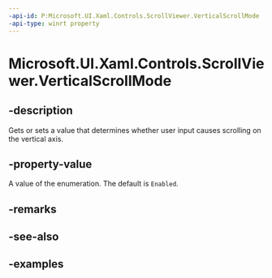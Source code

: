 ```yaml
---
-api-id: P:Microsoft.UI.Xaml.Controls.ScrollViewer.VerticalScrollMode
-api-type: winrt property
---
```


# Microsoft.UI.Xaml.Controls.ScrollViewer.VerticalScrollMode

<!--
public Microsoft.UI.Xaml.Controls.ScrollMode VerticalScrollMode { get; set; }
-->

## -description

Gets or sets a value that determines whether user input causes scrolling on the vertical axis.

## -property-value

A value of the enumeration. The default is `Enabled`.

## -remarks

## -see-also

## -examples

